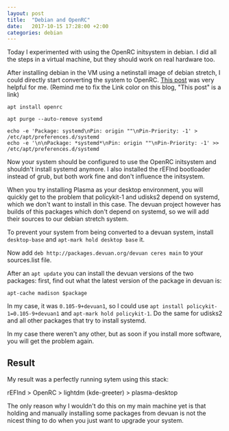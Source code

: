 ```yaml
---
layout: post
title:  "Debian and OpenRC"
date:   2017-10-15 17:28:00 +2:00
categories: debian
--- 
```


Today I experimented with using the OpenRC initsystem in debian. I did all the steps in a virtual machine, but they should work on real hardware too.

After installing debian in the VM using a netinstall image of debian stretch, I could directly start converting the system to OpenRC. [This post](http://linuxmafia.com/kb/Debian/openrc-conversion.html) was very helpful for me. (Remind me to fix the Link color on this blog, "This post" is a link)

```
apt install openrc 
```

```
apt purge --auto-remove systemd
```

```
echo -e 'Package: systemd\nPin: origin ""\nPin-Priority: -1' > /etc/apt/preferences.d/systemd
echo -e '\n\nPackage: *systemd*\nPin: origin ""\nPin-Priority: -1' >> /etc/apt/preferences.d/systemd
```

Now your system should be configured to use the OpenRC initsystem and shouldn't install systemd anymore.
I also installed the rEFInd bootloader instead of grub, but both work fine and don't influence the initsystem.

When you try installing Plasma as your desktop environment, you will quickly get to the problem that policykit-1 and udisks2 depend on systemd, which we don't want to install in this case. The devuan project however has builds of this packages which don't depend on systemd, so we will add their sources to our debian stretch system.

To prevent your system from being converted to a devuan system, install `desktop-base` and `apt-mark hold desktop base` it.

Now add `deb http://packages.devuan.org/devuan ceres main` to your sources.list file.

After an `apt update` you can install the devuan versions of the two packages:
first, find out what the latest version of the package in devuan is:
```
apt-cache madison $package
```
In my case, it was `0.105-9+devuan1`, so I could use `apt install policykit-1=0.105-9+devuan1` and `apt-mark hold policykit-1`.
Do the same for udisks2 and all other packages that try to install systemd. 

In my case there weren't any other, but as soon if you install more software, you will get the problem again.

## Result

My result was a perfectly running sytem using this stack:

rEFInd > OpenRC > lightdm (kde-greeter) > plasma-desktop

The only reason why I wouldn't do this on my main machine yet is that holding and manually installing some packages from devuan is not the nicest thing to do when you just want to upgrade your system.
